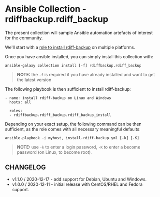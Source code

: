 # Ansible Collection - rdiffbackup.rdiff_backup

The present collection will sample Ansible automation artefacts of interest for the
community.

We'll start with a [role to install rdiff-backup](roles/rdiff_backup_install/README.md)
on multiple platforms.

Once you have ansible installed, you can simply install this collection with:

```
ansible-galaxy collection install [-f] rdiffbackup.rdiff_backup
```

> **NOTE:** the `-f` is required if you have already installed and want to get the latest version

The following playbook is then sufficient to install rdiff-backup:


```
- name: install rdiff-backup on Linux and Windows
  hosts: all

  roles:
  - rdiffbackup.rdiff_backup.rdiff_backup_install
```

Depending on your exact setup, the following command can be then sufficient, as the role comes with all necessary meaningful defaults:

```
ansible-playbook -i myhost, install-rdiff-backup.yml [-k] [-K]
```

> **NOTE:** use `-k` to enter a login password, `-K` to enter a become password (on Linux, to become root).

## CHANGELOG

* v1.1.0 / 2020-12-17 - add support for Debian, Ubuntu and Windows.
* v1.0.0 / 2020-12-11 - initial release with CentOS/RHEL and Fedora support.
